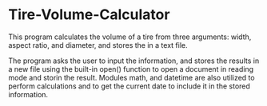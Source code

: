 # Tire-Volume-Calculator
This program calculates the volume of a tire from three arguments: width, aspect ratio, and diameter, and stores the in a text file.

The program asks the user to input the information, and stores the results in a new file using the built-in open() function to open a document in reading mode and storin the result.
Modules math, and datetime are also utilized to perform calculations and to get the current date to include it in the stored information.
